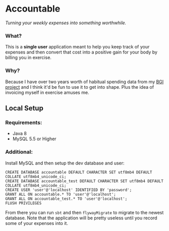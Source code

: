 Accountable
=============================================================

_Turning your weekly expenses into something worthwhile._

### What?

This is a **single user** application meant to help you keep track of
your expenses and then convert that cost into a positive gain for your
body by billing you in exercise. 

### Why?

Because I have over two years worth of habitual spending data from my
[BGI project] and I think it'd be fun to use it to get into shape. Plus
the idea of invoicing myself in exercise amuses me. 



Local Setup
-------------------------------------------------------------

### Requirements:

- Java 8
- MySQL 5.5 or Higher

### Additional:

Install MySQL and then setup the dev database and user:

	CREATE DATABASE accountable DEFAULT CHARACTER SET utf8mb4 DEFAULT COLLATE utf8mb4_unicode_ci;
	CREATE DATABASE accountable_test DEFAULT CHARACTER SET utf8mb4 DEFAULT COLLATE utf8mb4_unicode_ci;
	CREATE USER 'user'@'localhost' IDENTIFIED BY 'password';
	GRANT ALL ON accountable.* TO 'user'@'localhost';
	GRANT ALL ON accountable_test.* TO 'user'@'localhost';
	FLUSH PRIVILEGES

From there you can run `sbt` and then `flywayMigrate` to migrate to the
newest database. Note that the application will be pretty useless until
you record some of your expenses into it.



[BGI Project]:https://github.com/EdgeCaseBerg/BGI/
